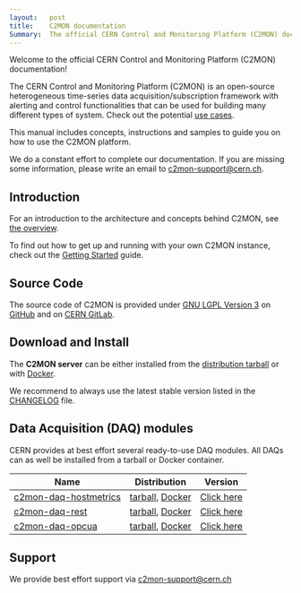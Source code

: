 ```yaml
---
layout:   post
title:    C2MON documentation
Summary:  The official CERN Control and Monitoring Platform (C2MON) documentation
---
```


Welcome to the official CERN Control and Monitoring Platform (C2MON) documentation!

The CERN Control and Monitoring Platform (C2MON) is an open-source heterogeneous time-series data acquisition/subscription framework with alerting and
control functionalities that can be used for building many different types of system. Check out the potential [use cases](overview/#use-cases).

This manual includes concepts, instructions and samples to guide you on how to use the C2MON platform.

We do a constant effort to complete our documentation. If you are missing some information, please write an email to [c2mon-support@cern.ch](mailto:c2mon-support@cern.ch).


## Introduction

For an introduction to the architecture and concepts behind C2MON, see [the overview](overview).

To find out how to get up and running with your own C2MON instance, check out the [Getting Started](getting-started) guide.


## Source Code

The source code of C2MON is provided under [GNU LGPL Version 3](about/license/) on [GitHub](http://github.com/c2mon/c2mon) and on [CERN GitLab](https://gitlab.cern.ch/c2mon/c2mon).


## Download and Install

The **C2MON server** can be either installed from the [distribution tarball] or with [Docker].

We recommend to always use the latest stable version listed in the [CHANGELOG] file.

[distribution tarball]: https://nexus.web.cern.ch/nexus/#nexus-search;gav%7Ecern.c2mon.server%7Ec2mon-server%7E%7Etar.gz%7E
[Docker]: https://gitlab.cern.ch/c2mon/c2mon/container_registry
[CHANGELOG]: about/CHANGELOG


## Data Acquisition (DAQ) modules

CERN provides at best effort several ready-to-use DAQ modules. All DAQs can as well be installed from a tarball or Docker container.

| Name                    | Distribution                                                 | Version                                                           |
|-------------------------|--------------------------------------------------------------|-------------------------------------------------------------------|
| [c2mon-daq-hostmetrics] | [tarball][tarball-hostmetrics], [Docker][docker-hostmetrics] | [Click here](https://github.com/c2mon/c2mon-daq-hostmetrics/tags) |
| [c2mon-daq-rest]        | [tarball][tarball-rest], [Docker][docker-rest]               | [Click here](https://github.com/c2mon/c2mon-daq-rest/tags)        |
| [c2mon-daq-opcua]       | [tarball][tarball-opcua], [Docker][docker-opcua]             | [Click here](https://github.com/c2mon/c2mon-daq-opcua/tags)       |

[c2mon-daq-hostmetrics]: https://github.com/c2mon/c2mon-daq-hostmetrics
[c2mon-daq-rest]: https://github.com/c2mon/c2mon-daq-rest
[c2mon-daq-opcua]: https://github.com/c2mon/c2mon-daq-opcua
[tarball-hostmetrics]: https://nexus.web.cern.ch/nexus/#nexus-search;gav~cern.c2mon.daq~c2mon-daq-hostmetrics~~tar.gz~
[docker-hostmetrics]: https://gitlab.cern.ch/c2mon/c2mon-daq-hostmetrics/container_registry
[tarball-rest]: https://nexus.web.cern.ch/nexus/#nexus-search;gav~cern.c2mon.daq~c2mon-daq-rest~~tar.gz~
[docker-rest]: https://gitlab.cern.ch/c2mon/c2mon-daq-rest/container_registry
[tarball-opcua]: https://nexus.web.cern.ch/nexus/#nexus-search;gav~cern.c2mon.daq~c2mon-daq-opcua~~tar.gz~
[docker-opcua]: https://gitlab.cern.ch/c2mon/c2mon-daq-opcua/container_registry


## Support

We provide best effort support via <c2mon-support@cern.ch>
